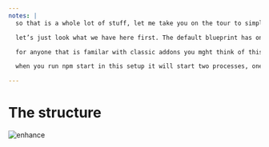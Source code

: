 ```yaml
---
notes: |
  so that is a whole lot of stuff, let me take you on the tour to simplify it a bit. the trick to understanding this screenshot is to know that the blueprint is using workspaces. you heard me right folks, the new proposed blueprint is a monorepo. now anyone that knows me knows that I’m not a fan of monorepos, but don’t worry I’ll get to that.

  let’s just look what we have here first. The default blueprint has only two packages, the subfolder that matches the name of the surrounding folder is your actual addon. and if you look in there you can see that it matches what I showed you a few seconds ago. this is the bit that gets compiled and pushed to npm when you publish. this other folder named “test app” is… well… a test app “joy” 

  for anyone that is familar with classic addons you mght think of this as your dummy app, just a whole lot more standard. there are a whole bunch of hoops that ember-cli needs to jump through to get addons to work properly with their dummy apps and most people don’t care about this, unti lsomething breaks or you spend 12 months building a tool that tries to hook into this process 

  when you run npm start in this setup it will start two processes, one to build your addon in the background and another to run your test app. once all this console stuff gets out of the way you should have a very standard ember app running that depends on your addon. and it’s on our trusty port 4200 so things can feel very familliar.

---
```


# The structure

![enhance](/monorepo-visual.png)
